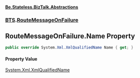 #### [Be.Stateless.BizTalk.Abstractions](README.md 'README')
### [BTS](BTS.md 'BTS').[RouteMessageOnFailure](RouteMessageOnFailure.md 'BTS.RouteMessageOnFailure')

## RouteMessageOnFailure.Name Property

```csharp
public override System.Xml.XmlQualifiedName Name { get; }
```

#### Property Value
[System.Xml.XmlQualifiedName](https://docs.microsoft.com/en-us/dotnet/api/System.Xml.XmlQualifiedName 'System.Xml.XmlQualifiedName')